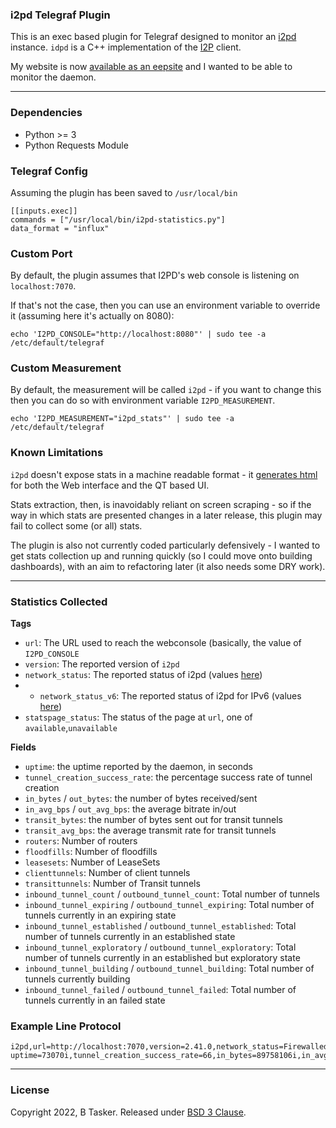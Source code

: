 ### i2pd Telegraf Plugin

This is an exec based plugin for Telegraf designed to monitor an [i2pd](https://github.com/PurpleI2P/i2pd) instance. `idpd` is a C++ implementation of the [I2P](https://geti2p.net/en/) client.

My website is now [available as an eepsite](https://www.bentasker.co.uk/posts/blog/privacy/bentaskercouk-now-available-on-i2p.html) and I wanted to be able to monitor the daemon.


----

### Dependencies

* Python >= 3
* Python Requests Module


### Telegraf Config

Assuming the plugin has been saved to `/usr/local/bin`

    [[inputs.exec]]
    commands = ["/usr/local/bin/i2pd-statistics.py"]
    data_format = "influx"
    
### Custom Port

By default, the plugin assumes that I2PD's web console is listening on `localhost:7070`.

If that's not the case, then you can use an environment variable to override it (assuming here it's actually on 8080):

    echo 'I2PD_CONSOLE="http://localhost:8080"' | sudo tee -a /etc/default/telegraf
    
### Custom Measurement

By default, the measurement will be called `i2pd` - if you want to change this then you can do so with environment variable `I2PD_MEASUREMENT`.

    echo 'I2PD_MEASUREMENT="i2pd_stats"' | sudo tee -a /etc/default/telegraf


### Known Limitations

`i2pd` doesn't expose stats in a machine readable format - it [generates html](https://github.com/PurpleI2P/i2pd/blob/openssl/daemon/HTTPServer.cpp#L255) for both the Web interface and the QT based UI.

Stats extraction, then, is inavoidably reliant on screen scraping - so if the way in which stats are presented changes in a later release, this plugin may fail to collect some (or all) stats.

The plugin is also not currently coded particularly defensively - I wanted to get stats collection up and running quickly (so I could move onto building dashboards), with an aim to refactoring later (it also needs some DRY work).

----

### Statistics Collected

**Tags**

* `url`: The URL used to reach the webconsole (basically, the value of `I2PD_CONSOLE`
* `version`: The reported version of `i2pd`
* `network_status`: The reported status of i2pd (values [here](https://github.com/PurpleI2P/i2pd/blob/openssl/daemon/HTTPServer.cpp#L223))
* * `network_status_v6`: The reported status of i2pd for IPv6 (values [here](https://github.com/PurpleI2P/i2pd/blob/openssl/daemon/HTTPServer.cpp#L223))
* `statspage_status`: The status of the page at `url`, one of `available`,`unavailable`


**Fields**

* `uptime`: the uptime reported by the daemon, in seconds
* `tunnel_creation_success_rate`: the percentage success rate of tunnel creation
* `in_bytes` / `out_bytes`: the number of bytes received/sent
* `in_avg_bps` / `out_avg_bps`: the average bitrate in/out
* `transit_bytes`: the number of bytes sent out for transit tunnels
* `transit_avg_bps`: the average transmit rate for transit tunnels
* `routers`: Number of routers
* `floodfills`: Number of floodfills
* `leasesets`: Number of LeaseSets
* `clienttunnels`: Number of client tunnels
* `transittunnels`: Number of Transit tunnels
* `inbound_tunnel_count` / `outbound_tunnel_count`: Total number of tunnels
* `inbound_tunnel_expiring` / `outbound_tunnel_expiring`: Total number of tunnels currently in an expiring state
* `inbound_tunnel_established` / `outbound_tunnel_established`: Total number of tunnels currently in an established state
* `inbound_tunnel_exploratory` / `outbound_tunnel_exploratory`: Total number of tunnels currently in an established but exploratory state
* `inbound_tunnel_building` / `outbound_tunnel_building`: Total number of tunnels currently building
* `inbound_tunnel_failed` / `outbound_tunnel_failed`: Total number of tunnels currently in an failed state

### Example Line Protocol

    i2pd,url=http://localhost:7070,version=2.41.0,network_status=Firewalled,network_status_v6=disabled uptime=73070i,tunnel_creation_success_rate=66,in_bytes=89758106i,in_avg_bps=10977.28,out_bytes=79964406i,out_avg_bps=10158.08,transit_bytes=0i,transit_avg_bps=0.0,routers=1294i,floodfills=814i,leasesets=0i,clienttunnels=32i,transittunnels=0i,inbound_tunnel_count=16i,inbound_tunnels_expiring=4i,inbound_tunnels_established=16i,inbound_tunnels_exploratory=0i,inbound_tunnels_building=0i,inbound_tunnels_failed=0i,outbound_tunnel_count=16i,outbound_tunnels_expiring=4i,outbound_tunnels_established=15i,outbound_tunnels_exploratory=0i,outbound_tunnels_building=0i,outbound_tunnels_failed=0i

----

### License

Copyright 2022, B Tasker. Released under [BSD 3 Clause](LICENSE).
